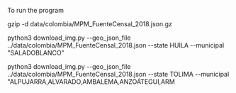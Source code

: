 To run the program

gzip -d data/colombia/MPM_FuenteCensal_2018.json.gz

python3 download_img.py --geo_json_file ../data/colombia/MPM_FuenteCensal_2018.json --state HUILA --municipal "SALADOBLANCO"

python3 download_img.py --geo_json_file ../data/colombia/MPM_FuenteCensal_2018.json --state TOLIMA --municipal "ALPUJARRA,ALVARADO,AMBALEMA,ANZOÁTEGUI,ARM
